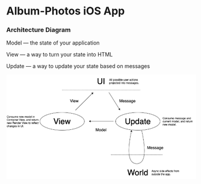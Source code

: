 # Album-Photos iOS App

### Architecture Diagram

Model — the state of your application

View — a way to turn your state into HTML

Update — a way to update your state based on messages

![Image of Diagram](Assets/diagram.png)
